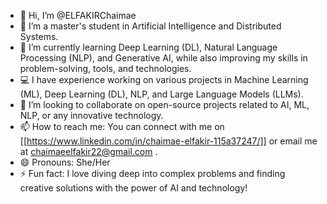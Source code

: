 - 👋 Hi, I’m @ELFAKIRChaimae
- 👀 I’m a master's student in Artificial Intelligence and Distributed Systems.
- 🌱 I’m currently learning Deep Learning (DL), Natural Language Processing (NLP), and Generative AI, while also improving my skills in problem-solving, tools, and technologies.
- 💻 I have experience working on various projects in Machine Learning (ML), Deep Learning (DL), NLP, and Large Language Models (LLMs).
- 💞️ I’m looking to collaborate on open-source projects related to AI, ML, NLP, or any innovative technology.
- 📫 How to reach me: You can connect with me on [[https://www.linkedin.com/in/chaimae-elfakir-115a37247/]] or email me at chaimaeelfakir22@gmail.com .
- 😄 Pronouns: She/Her
- ⚡ Fun fact: I love diving deep into complex problems and finding creative solutions with the power of AI and technology!
